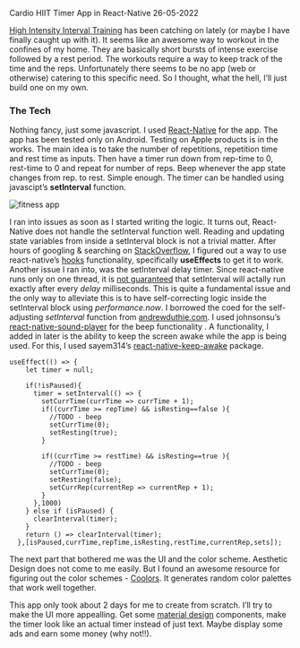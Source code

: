 Cardio HIIT Timer App in React-Native
26-05-2022


[High Intensity Interval Training](https://www.healthline.com/nutrition/benefits-of-hiit) has been catching on lately (or maybe I have finally caught up with it). It seems like an awesome way to workout in the confines of my home. They are basically short bursts of intense exercise followed by a rest period. The workouts require a way to keep track of the time and the reps. Unfortunately there seems to be no app (web or otherwise) catering to this specific need. So I thought, what the hell, I’ll just build one on my own.

### The Tech

Nothing fancy, just some javascript. I used [React-Native](https://reactnative.dev/) for the app. The app has been tested only on Android. Testing on Apple products is in the works. The main idea is to take the number of repetitions, repetition time and rest time as inputs. Then have a timer run down from rep-time to 0, rest-time to 0 and repeat for number of reps. Beep whenever the app state changes from rep. to rest. Simple enough. The timer can be handled using javascipt’s **setInterval** function.

![fitness app](https://upload.wikimedia.org/wikipedia/commons/thumb/3/3c/Calorie_counter_-_Day_summary_%28dark_theme_-_English%29.png/235px-Calorie_counter_-_Day_summary_%28dark_theme_-_English%29.png)

I ran into issues as soon as I started writing the logic. It turns out, React-Native does not handle the setInterval function well. Reading and updating state variables from inside a setInterval block is not a trivial matter. After hours of googling & searching on [StackOverflow](https://stackoverflow.com/questions/26348557/issue-accessing-state-inside-setinterval-in-react-js), I figured out a way to use react-native’s [hooks](https://reactjs.org/docs/hooks-effect.html) functionality, specifically **useEffects** to get it to work. Another issue I ran into, was the setInterval delay timer. Since react-native runs only on one thread, it is [not guaranteed](https://andrewduthie.com/2013/12/31/creating-a-self-correcting-alternative-to-javascripts-setinterval/) that setInterval will actally run exactly after every _delay_ milliseconds. This is quite a fundamental issue and the only way to alleviate this is to have self-correcting logic inside the setInterval block using _performance.now_. I borrowed the coed for the self-adjusting _setInterval_ function from [andrewduthie.com](https://andrewduthie.com/2013/12/31/creating-a-self-correcting-alternative-to-javascripts-setinterval/). I used johnsonsu’s [react-native-sound-player](https://github.com/johnsonsu/react-native-sound-player#readme) for the beep functionality . A functionality, I added in later is the ability to keep the screen awake while the app is being used. For this, I used sayem314’s [react-native-keep-awake](https://www.npmjs.com/package/@sayem314/react-native-keep-awake) package.

```
useEffect(() => {
    let timer = null;

    if(!isPaused){
      timer = setInterval(() => {
        setCurrTime(currTime => currTime + 1);
        if((currTime >= repTime) && isResting==false ){
          //TODO - beep
          setCurrTime(0);
          setResting(true);
        }

        if((currTime >= restTime) && isResting==true ){
          //TODO - beep
          setCurrTime(0);
          setResting(false);
          setCurrRep(currentRep => currentRep + 1);
        }
      },1000)
    } else if (isPaused) {
      clearInterval(timer);
    }
    return () => clearInterval(timer);
  },[isPaused,currTime,repTime,isResting,restTime,currentRep,sets]);
```


The next part that bothered me was the UI and the color scheme. Aesthetic Design does not come to me easily. But I found an awesome resource for figuring out the color schemes - [Coolors](https://coolors.co/). It generates random color palettes that work well together.

This app only took about 2 days for me to create from scratch. I’ll try to make the UI more appealling. Get some [material design](https://material-ui.com/) components, make the timer look like an actual timer instead of just text. Maybe display some ads and earn some money (why not!!).